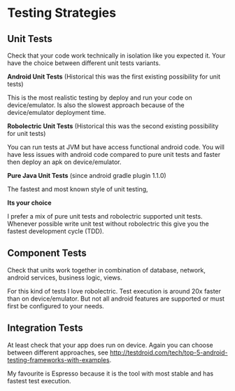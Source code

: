 # Testing Strategies

## Unit Tests

Check that your code work technically in isolation like you expected it.
Your have the choice between different unit tests variants.

**Android Unit Tests** (Historical this was the first existing possibility for unit tests)

This is the most realistic testing by deploy and run your code on device/emulator.
Is also the slowest approach because of the device/emulator deployment time.

**Robolectric Unit Tests** (Historical this was the second existing possibility for unit tests)

You can run tests at JVM but have access functional android code. You will have less issues with
android code compared to pure unit tests and faster then deploy an apk on device/emulator.

**Pure Java Unit Tests** (since android gradle plugin 1.1.0)

The fastest and most known style of unit testing,

**Its your choice**

I prefer a mix of pure unit tests and robolectric supported unit tests. Whenever possible write
unit test without robolectric this give you the fastest development cycle (TDD).

## Component Tests

Check that units work together in combination of database, network, android services, business logic, views.

For this kind of tests I love robolectric.
Test execution is around 20x faster than on device/emulator.
But not all android features are supported or must first be configured to your needs.

## Integration Tests

At least check that your app does run on device.
Again you can choose between different approaches, see <http://testdroid.com/tech/top-5-android-testing-frameworks-with-examples>.

My favourite is Espresso because it is the tool with most stable and has fastest test execution.